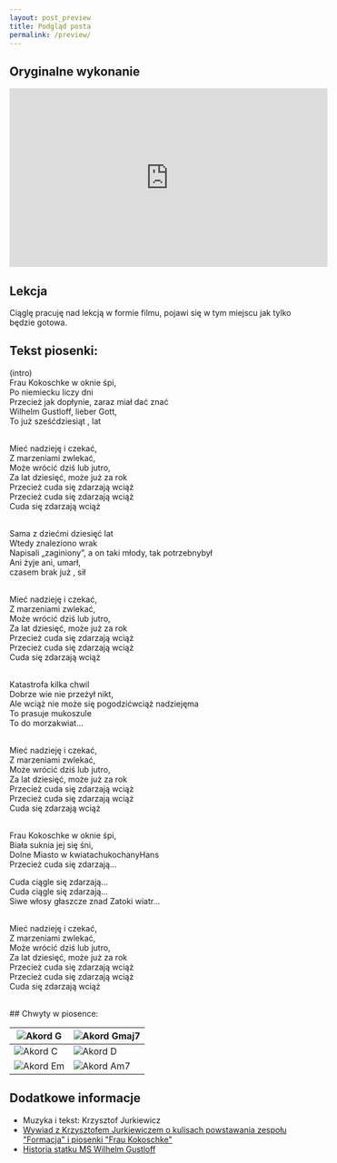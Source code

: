 ```yaml
---
layout: post_preview
title: Podgląd posta
permalink: /preview/
---
```


## Oryginalne wykonanie

<iframe width="560" height="315" src="https://www.youtube.com/embed/N1vusIC4wVU" frameborder="0" allow="accelerometer; autoplay; encrypted-media; gyroscope; picture-in-picture" allowfullscreen></iframe>

## Lekcja
Ciąglę pracuję nad lekcją w formie filmu, pojawi się w tym miejscu jak tylko będzie gotowa.

## Tekst piosenki:

<p class="show-chords">
<span data-chord="G">(intro)</span><br>
<span data-chord="Gmaj7">Frau Kokoschke w oknie </span><span data-chord="G">śpi,</span><br>
<span data-chord="Gmaj7">Po niemiecku liczy </span><span data-chord="G">dni</span><br>
Przecież <span data-chord="C">jak dopłynie</span>, <span data-chord="D">zaraz miał dać </span><span data-chord="G">znać</span><span data-chord="G/F#"> </span><br>
Wilhelm <span data-chord="Em">Gustloff</span>, <span data-chord="C">lieber Gott,</span><br>
To już <span data-chord="D">sześćdziesiąt </span>, <span data-chord="G">lat</span><br><br>

<span data-chord="Em">Mieć </span><span data-chord="D">nadzieję i </span><span data-chord="C">czekać,</span><br>
<span data-chord="Em">Z marze</span><span data-chord="D">niami </span><span data-chord="C">zwlekać,</span><br>
<span data-chord="Am7">Może wrócić dziś lub jutro,</span><br>
Za lat <span data-chord="D">dziesięć, może już za </span><span data-chord="G">rok</span><span data-chord="G/F#"> </span><br>
Przecież <span data-chord="C">cuda się </span><span data-chord="D">zdarzają</span><span data-chord="Em"> wciąż</span><br>
Przecież <span data-chord="C">cuda się </span><span data-chord="D">zdarzają</span><span data-chord="Em"> wciąż</span><br>
<span data-chord="C">Cuda się </span><span data-chord="D">zdarzają</span><span data-chord="G"> wciąż</span><br><br>

<span data-chord="Gmaj7">Sama z dziećmi dziesięć </span><span data-chord="G">lat</span><br>
<span data-chord="Gmaj7">Wtedy znaleziono </span><span data-chord="G">wrak</span><br>
Napi<span data-chord="C">sali</span> „zaginiony”, a on <span data-chord="D">taki młody, tak potrzebny</span><span data-chord="G">był</span><span data-chord="G/F#"> </span><br>
Ani <span data-chord="Em">żyje ani</span>, <span data-chord="C">umarł,</span><br>
czasem <span data-chord="D">brak już </span>, <span data-chord="G">sił</span><br><br>

<span data-chord="Em">Mieć </span><span data-chord="D">nadzieję i </span><span data-chord="C">czekać,</span><br>
<span data-chord="Em">Z marze</span><span data-chord="D">niami </span><span data-chord="C">zwlekać,</span><br>
<span data-chord="Am7">Może wrócić dziś lub jutro,</span><br>
Za lat <span data-chord="D">dziesięć, może już za </span><span data-chord="G">rok</span><span data-chord="G/F#"> </span><br>
Przecież <span data-chord="C">cuda się </span><span data-chord="D">zdarzają</span><span data-chord="Em"> wciąż</span><br>
Przecież <span data-chord="C">cuda się </span><span data-chord="D">zdarzają</span><span data-chord="Em"> wciąż</span><br>
<span data-chord="C">Cuda się </span><span data-chord="D">zdarzają</span><span data-chord="G"> wciąż</span><br><br>

<span data-chord="Gmaj7">Katastrofa kilka </span><span data-chord="G">chwil</span><br>
<span data-chord="Gmaj7">Dobrze wie nie przeżył </span><span data-chord="G">nikt,</span><br>
Ale <span data-chord="C">wciąż nie może się pogodzić</span><span data-chord="D">wciąż nadzieję</span><span data-chord="G">ma</span><span data-chord="G/F#"> </span><br>
To <span data-chord="Em">prasuje mu</span><span data-chord="C">koszule</span><br>
To do <span data-chord="D">morza</span><span data-chord="G">kwiat…</span><br><br>

<span data-chord="Em">Mieć </span><span data-chord="D">nadzieję i </span><span data-chord="C">czekać,</span><br>
<span data-chord="Em">Z marze</span><span data-chord="D">niami </span><span data-chord="C">zwlekać,</span><br>
<span data-chord="Am7">Może wrócić dziś lub jutro,</span><br>
Za lat <span data-chord="D">dziesięć, może już za </span><span data-chord="G">rok</span><span data-chord="G/F#"> </span><br>
Przecież <span data-chord="C">cuda się </span><span data-chord="D">zdarzają</span><span data-chord="Em"> wciąż</span><br>
Przecież <span data-chord="C">cuda się </span><span data-chord="D">zdarzają</span><span data-chord="Em"> wciąż</span><br>
<span data-chord="C">Cuda się </span><span data-chord="D">zdarzają</span><span data-chord="G"> wciąż</span><br><br>

<span data-chord="Gmaj7">Frau Kokoschke w oknie </span><span data-chord="G">śpi,</span><br>
<span data-chord="Gmaj7">Biała suknia jej się </span><span data-chord="G">śni,</span><br>
Dolne <span data-chord="C">Miasto w kwiatach</span><span data-chord="D">ukochany</span><span data-chord="G">Hans</span><span data-chord="G/F#"> </span><br>
Przecież <span data-chord="Em">cuda się </span><span data-chord="C">zdarzają…</span><br>
 
<span data-chord="Em">Cuda </span><span data-chord="D">ciągle się </span><span data-chord="C">zdarzają…</span><br>
<span data-chord="Em">Cuda </span><span data-chord="D">ciągle się </span><span data-chord="C">zdarzają…</span><br>
Siwe <span data-chord="Am7">włosy głaszcze </span><span data-chord="D">znad Zatoki </span><span data-chord="G">wiatr…</span><br><br>

<span data-chord="Em">Mieć </span><span data-chord="D">nadzieję i </span><span data-chord="C">czekać,</span><br>
<span data-chord="Em">Z marze</span><span data-chord="D">niami </span><span data-chord="C">zwlekać,</span><br>
<span data-chord="Am7">Może wrócić dziś lub jutro,</span><br>
Za lat <span data-chord="D">dziesięć, może już za </span><span data-chord="G">rok</span><span data-chord="G/F#"> </span><br>
Przecież <span data-chord="C">cuda się </span><span data-chord="D">zdarzają</span><span data-chord="Em"> wciąż</span><br>
Przecież <span data-chord="C">cuda się </span><span data-chord="D">zdarzają</span><span data-chord="Em"> wciąż</span><br>
<span data-chord="C">Cuda się </span><span data-chord="D">zdarzają</span><span data-chord="G"> wciąż</span><br><br>

</p>
## Chwyty w piosence:

| ![Akord G](../chord_shapes/g.png "Akord G") | ![Akord Gmaj7](../chord_shapes/gmaj7.png "Akord Gmaj7") |
|--------|------|
| ![Akord C](../chord_shapes/c.png "Akord C") | ![Akord D](../chord_shapes/d.png "Akord D") | 
| ![Akord Em](../chord_shapes/em.png "Akord Em") | ![Akord Am7](../chord_shapes/am7.png "Akord Am7") |

## Dodatkowe informacje
- Muzyka i tekst: Krzysztof Jurkiewicz
- [Wywiad z Krzysztofem Jurkiewiczem o kulisach powstawania zespołu "Formacja" i piosenki "Frau Kokoschke"](http://www.szantymaniak.pl/artykuly/staramy-sie-grac-tak-zeby-ludzie-chcieli-sluchac---wywiad-z-krzysztofem-jurkiewiczem/)
- [Historia statku MS Wilhelm Gustloff](https://pl.wikipedia.org/wiki/MS_Wilhelm_Gustloff)